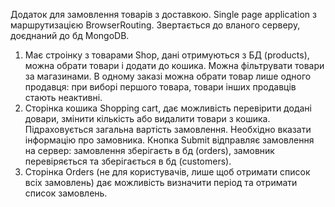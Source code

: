 Додаток для замовлення товарів з доставкою.
Single page application з маршрутизацією BrowserRouting. Звертається до вланого серверу, доєднаний до бд MongoDB.

1. Має строінку з товарами Shop, дані отримуються з БД (products), можна обрати товари і додати до кошика. Можна фільтрувати товари за магазинами. В одному заказі можна обрати товар лише одного продавця: при виборі першого товара, товари інших продавців стають неактивні.
2. Сторінка кошика Shopping cart, дає можливість перевірити додані довари, змінити кількість або видалити товари з кошика. Підраховується загальна вартість замовлення. Необхідно вказати інформацію про замовника. Кнопка Submit відправляє замовлення на сервер: замовлення зберігаєть в бд (orders), замовник перевіряється та зберігається в бд (customers).
3. Сторінка Orders (не для користувачів, лише щоб отримати список всіх замовлень) дає можливість визначити період та отримати список замовлень.
